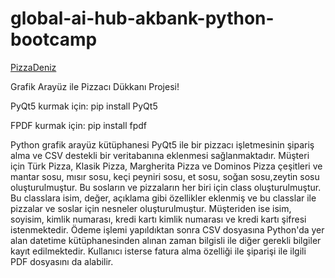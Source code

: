 # global-ai-hub-akbank-python-bootcamp

[PizzaDeniz](https://user-images.githubusercontent.com/95483485/222826029-9043e251-36fb-47c1-b6b1-0300e63c369c.png)

Grafik Arayüz ile Pizzacı Dükkanı Projesi!


PyQt5 kurmak için:
pip install PyQt5

FPDF kurmak için:
pip install fpdf

Python grafik arayüz kütüphanesi PyQt5 ile bir pizzacı işletmesinin şipariş alma ve CSV destekli bir veritabanına eklenmesi sağlanmaktadır.
Müşteri için Türk Pizza, Klasik Pizza, Margherita Pizza ve Dominos Pizza çeşitleri ve mantar sosu, mısır sosu, keçi peyniri sosu, et sosu, soğan sosu,zeytin sosu oluşturulmuştur. Bu sosların ve pizzaların her biri için class oluşturulmuştur. Bu classlara isim, değer, açıklama gibi özellikler eklenmiş ve bu classlar ile pizzalar ve soslar için nesneler oluşturulmuştur.
Müşteriden ise isim, soyisim, kimlik numarası, kredi kartı kimlik numarası ve kredi kartı şifresi istenmektedir. Ödeme işlemi yapıldıktan sonra CSV dosyasına Python'da yer alan datetime kütüphanesinden alınan zaman bilgisli ile diğer gerekli bilgiler kayıt edilmektedir. Kullanıcı isterse fatura alma özelliği ile şiparişi ile ilgili PDF dosyasını da alabilir.
